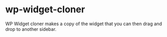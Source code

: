 # wp-widget-cloner
WP Widget cloner makes a copy of the widget that you can then drag and drop to another sidebar.
